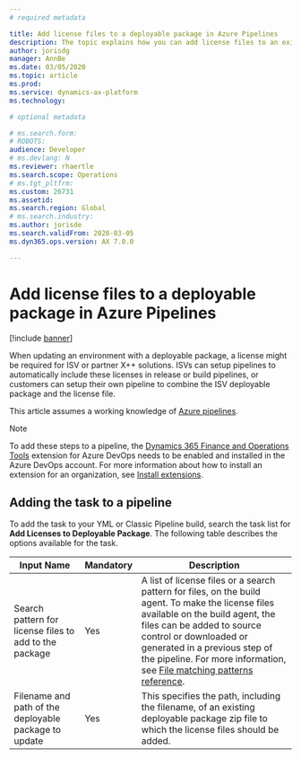 ```yaml
---
# required metadata

title: Add license files to a deployable package in Azure Pipelines
description: The topic explains how you can add license files to an existing software deployable package when running build automation in Azure DevOps.
author: jorisdg
manager: AnnBe
ms.date: 03/05/2020
ms.topic: article
ms.prod: 
ms.service: dynamics-ax-platform
ms.technology: 

# optional metadata

# ms.search.form: 
# ROBOTS: 
audience: Developer
# ms.devlang: N
ms.reviewer: rhaertle
ms.search.scope: Operations
# ms.tgt_pltfrm: 
ms.custom: 26731
ms.assetid:
ms.search.region: Global
# ms.search.industry: 
ms.author: jorisde
ms.search.validFrom: 2020-03-05
ms.dyn365.ops.version: AX 7.0.0

---
```


# Add license files to a deployable package in Azure Pipelines

[!include [banner](../includes/banner.md)]

When updating an environment with a deployable package, a license might be required for ISV or partner X++ solutions. ISVs can setup pipelines to automatically include these licenses in release or build pipelines, or customers can setup their own pipeline to combine the ISV deployable package and the license file.

This article assumes a working knowledge of [Azure pipelines](https://docs.microsoft.com/azure/devops/pipelines/get-started/pipelines-get-started?view=azure-devops).

> [!NOTE]
> To add these steps to a pipeline, the [Dynamics 365 Finance and Operations Tools](https://marketplace.visualstudio.com/items?itemName=Dyn365FinOps.dynamics365-finops-tools) extension for Azure DevOps needs to be enabled and installed in the Azure DevOps account. For more information about how to install an extension for an organization, see [Install extensions](https://docs.microsoft.com/azure/devops/marketplace/install-extension?view=azure-devops&tabs=browser).

## Adding the task to a pipeline

To add the task to your YML or Classic Pipeline build, search the task list for **Add Licenses to Deployable Package**. The following table describes the options available for the task.

| Input Name | Mandatory | Description |
| --- | --- | --- |
| Search pattern for license files to add to the package | Yes | A list of license files or a search pattern for files, on the build agent. To make the license files available on the build agent, the files can be added to source control or downloaded or generated in a previous step of the pipeline. For more information, see [File matching patterns reference](https://docs.microsoft.com/azure/devops/pipelines/tasks/file-matching-patterns?view=azure-devops). |
| Filename and path of the deployable package to update | Yes | This specifies the path, including the filename, of an existing deployable package zip file to which the license files should be added. |
